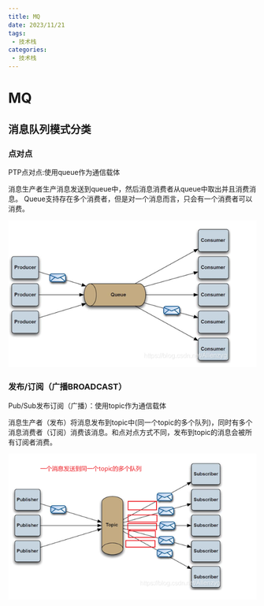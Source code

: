 ```yaml
---
title: MQ
date: 2023/11/21
tags:
 - 技术栈
categories:
 - 技术栈
---
```


# MQ

## 消息队列模式分类

### 点对点 

PTP点对点:使用queue作为通信载体

消息生产者生产消息发送到queue中，然后消息消费者从queue中取出并且消费消息。 Queue支持存在多个消费者，但是对一个消息而言，只会有一个消费者可以消费。

![image-20231108093534150](./MQ消息队列.assets/image-20231108093534150.png)

### 发布/订阅（广播BROADCAST）

Pub/Sub发布订阅（广播）：使用topic作为通信载体

消息生产者（发布）将消息发布到topic中(同一个topic的多个队列)，同时有多个消息消费者（订阅）消费该消息。和点对点方式不同，发布到topic的消息会被所有订阅者消费。

![image-20231108094315352](./MQ消息队列.assets/image-20231108094315352.png)